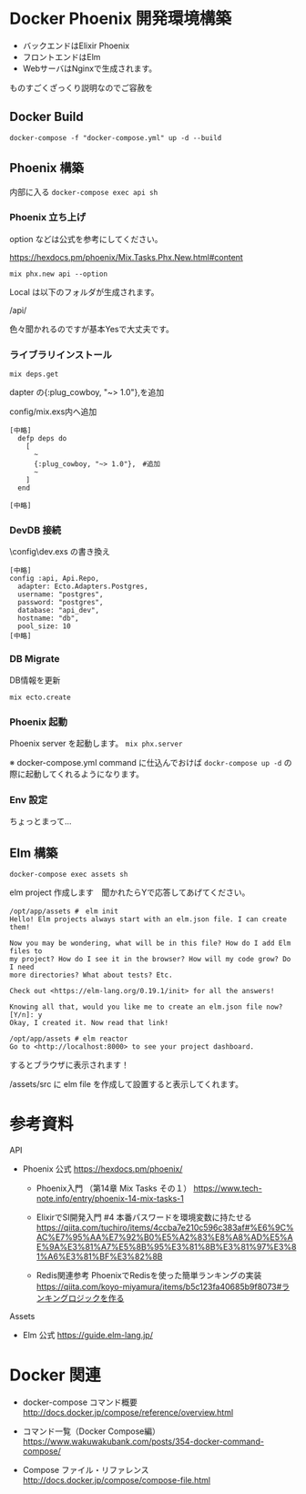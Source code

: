 # Docker Phoenix 開発環境構築
- バックエンドはElixir Phoenix 
- フロントエンドはElm
- WebサーバはNginxで生成されます。

ものすごくざっくり説明なのでご容赦を

## Docker Build
 `docker-compose -f "docker-compose.yml" up -d --build`

## Phoenix 構築
内部に入る
`docker-compose exec api sh`

### Phoenix 立ち上げ
option などは公式を参考にしてください。

https://hexdocs.pm/phoenix/Mix.Tasks.Phx.New.html#content

`mix phx.new api --option `

 Local は以下のフォルダが生成されます。

 /api/

 色々聞かれるのですが基本Yesで大丈夫です。

### ライブラリインストール
`mix deps.get`

dapter の{:plug_cowboy, "~> 1.0"},を追加　

config/mix.exs内へ追加
```
[中略]
  defp deps do
    [
      ~
      {:plug_cowboy, "~> 1.0"},　#追加
      ~
    ]
  end

[中略]
```
### DevDB 接続
\config\dev.exs の書き換え

```
[中略]
config :api, Api.Repo,
  adapter: Ecto.Adapters.Postgres,
  username: "postgres",
  password: "postgres",
  database: "api_dev",
  hostname: "db",
  pool_size: 10
[中略]
```

### DB Migrate
DB情報を更新

`mix ecto.create`

### Phoenix 起動
Phoenix server を起動します。
`mix phx.server`

※ docker-compose.yml command に仕込んでおけば `dockr-compose up -d` の際に起動してくれるようになります。

### Env 設定
ちょっとまって...

## Elm 構築
`docker-compose exec assets sh`

elm project 作成します　聞かれたらYで応答してあげてください。

```
/opt/app/assets #　elm init
Hello! Elm projects always start with an elm.json file. I can create them!

Now you may be wondering, what will be in this file? How do I add Elm files to
my project? How do I see it in the browser? How will my code grow? Do I need
more directories? What about tests? Etc.

Check out <https://elm-lang.org/0.19.1/init> for all the answers!

Knowing all that, would you like me to create an elm.json file now? [Y/n]: y
Okay, I created it. Now read that link!
```


```
/opt/app/assets # elm reactor
Go to <http://localhost:8000> to see your project dashboard.
```

するとブラウザに表示されます！

/assets/src に elm file を作成して設置すると表示してくれます。

# 参考資料
API
- Phoenix 公式
  https://hexdocs.pm/phoenix/

  - Phoenix入門 （第14章 Mix Tasks その１）
    https://www.tech-note.info/entry/phoenix-14-mix-tasks-1

  - ElixirでSI開発入門 #4 本番パスワードを環境変数に持たせる
    https://qiita.com/tuchiro/items/4ccba7e210c596c383af#%E6%9C%AC%E7%95%AA%E7%92%B0%E5%A2%83%E8%A8%AD%E5%AE%9A%E3%81%A7%E5%8B%95%E3%81%8B%E3%81%97%E3%81%A6%E3%81%BF%E3%82%8B

  - Redis関連参考
    PhoenixでRedisを使った簡単ランキングの実装
    https://qiita.com/koyo-miyamura/items/b5c123fa40685b9f8073#ランキングロジックを作る

Assets
- Elm 公式
   https://guide.elm-lang.jp/


# Docker 関連
  - docker-compose コマンド概要
    http://docs.docker.jp/compose/reference/overview.html

  - コマンド一覧（Docker Compose編）
    https://www.wakuwakubank.com/posts/354-docker-command-compose/

  - Compose ファイル・リファレンス
    http://docs.docker.jp/compose/compose-file.html